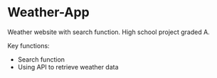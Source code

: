 # Weather-App

Weather website with search function. High school project graded A.

Key functions:
- Search function
- Using API to retrieve weather data
